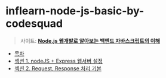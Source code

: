 # inflearn-node-js-basic-by-codesquad
> 사이트: [**Node.js 웹개발로 알아보는 백엔드 자바스크립트의 이해**](https://www.inflearn.com/course/node-js-%EC%9B%B9%EA%B0%9C%EB%B0%9C)



- [목차](./정리/목차.md)
- [섹션 1. nodeJS + Express 웹서버 설정](./정리/섹션%201.%20nodeJS%20%2B%20Express%20웹서버%20설정.md)
- [섹션 2. Request, Response 처리 기본](./정리/섹션%202.%20Request,%20Response%20처리%20기본.md)



